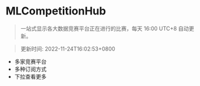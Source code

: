 # MLCompetitionHub

> 一站式显示各大数据竞赛平台正在进行的比赛，每天 16:00 UTC+8 自动更新。
  
> 更新时间: 2022-11-24T16:02:53+0800 

* 多家竞赛平台
* 多种订阅方式
* 下拉查看更多